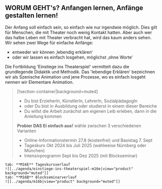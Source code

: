 
## **WORUM GEHT's?** Anfangen lernen, Anfänge gestalten lernen!

Der Anfang soll einfach sein, so einfach wie nur irgendwie möglich. Dies gilt für Menschen, die mit Theater noch wenig Kontakt hatten. Aber auch wer das halbe Leben mit Theater verbracht hat, wird das kaum anders sehen.
Wir sehen zwei Wege für einfache Anfänge:
- entweder wir können ‚lebendig erklären‘
- oder wir lassen es einfach losgehen, möglichst ‚ohne Worte‘

Die Fortbildung 'Einstiege ins Theaterspiel' vermittelt dazu die grundlegende Didaktik und Methodik. Das 'lebendige Erklären' bezeichnen wir als Szenische Animation und jene Prozesse, wo es einfach losgeht nennen wir Elementare Animation.

> [!section-container|background=muted] 
> - Du bist ErzieherIn, KünstlerIn, LehrerIn, SozialpädagogIn
> - oder Du bist in Ausbildung oder studierst in einem dieser Bereiche
> - Du willst die Arbeit zunächst am eigenen Leib erleben, dann in die Anleitung kommen
> 
> **Probier DAS Ei einfach aus!** wähle zwischen 3 verschiedenen Varianten
> - Online-Informationstermin 27.8 (kostenfrei) und Basistag 7. Sept
> - Tageskurs Okt 2024 bis Juli 2025 (wahlweise Nürnberg oder München)
> - Intensivprogramm Sept bis Dez 2025 (mit Blockseminar)

~~~tabs
tab: **M16E** Tageskursverlauf
![[../agenda/einstiege-ins-theaterspiel-m16e|view="product" background="muted"]]
tab: **M16B** Blockseminarverlauf
![[../agenda/m16b|view="product" background="muted"]]
~~~
